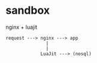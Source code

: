 # sandbox

nginx + luajit

```text
request ---> nginx ---> app
               |
               |
             LuaJit ---> (nosql)
```